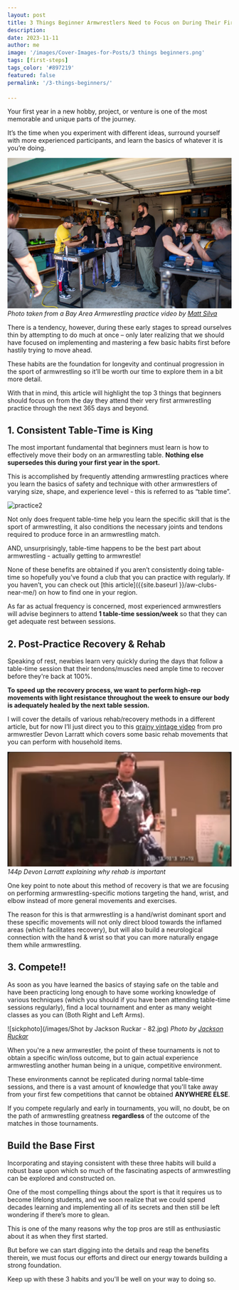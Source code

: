 ```yaml
---
layout: post
title: 3 Things Beginner Armwrestlers Need to Focus on During Their First Year in the Sport
description: 
date: 2023-11-11
author: me
image: '/images/Cover-Images-for-Posts/3 things beginners.png'
tags: [first-steps]
tags_color: '#897219'
featured: false
permalink: '/3-things-beginners/'

---
```


Your first year in a new hobby, project, or venture is one of the most memorable and unique parts of the journey.

It’s the time when you experiment with different ideas, surround yourself with more experienced participants, and learn the basics of whatever it is you’re doing. 

![practice1](/images/baa-practice-2.jpg)
*Photo taken from a Bay Area Armwrestling  practice video by [Matt Silva](https://www.instagram.com/mattsilvaarmwrestling/)*

There is a tendency, however, during these early stages to spread ourselves thin by attempting to do much at once – only later realizing that we should have focused on implementing and mastering a few basic habits first before hastily trying to move ahead.

These habits are the foundation for longevity and continual progression in the sport of armwrestling so it’ll be worth our time to explore them in a bit more detail.

With that in mind, this article will highlight the top 3 things that beginners should focus on from the day they attend their very first armwrestling practice through the next 365 days and beyond.

## 1. Consistent Table-Time is King

The most important fundamental that beginners must learn is how to effectively move their body on an armwrestling table. **Nothing else supersedes this during your first year in the sport.**

This is accomplished by frequently attending armwrestling practices where you learn the basics of safety and technique with other armwrestlers of varying size, shape, and experience level - this is referred to as “table time”.

![practice2](/images/baapractice1.PNG)


Not only does frequent table-time help you learn the specific skill that is the sport of armwrestling, it also conditions the necessary joints and tendons required to produce force in an armwrestling match. 

AND, unsurprisingly, table-time happens to be the best part about armwrestling - actually getting to armwrestle!

None of these benefits are obtained if you aren’t consistently doing table-time so hopefully you’ve found a club that you can practice with regularly. If you haven’t, you can check out [this article]({{site.baseurl }}/aw-clubs-near-me/) on how to find one in your region.

As far as actual frequency is concerned, most experienced armwrestlers will advise beginners to attend **1 table-time session/week** so that they can get adequate rest between sessions.


## 2. Post-Practice Recovery & Rehab

Speaking of rest, newbies learn very quickly during the days that follow a table-time session that their tendons/muscles need ample time to recover before they're back at 100%.

**To speed up the recovery process, we want to perform high-rep movements with light resistance throughout the week to ensure our body is adequately healed by the next table session.**

I will cover the details of various rehab/recovery methods in a different article, but for now I’ll just direct you to this [grainy vintage video](https://www.youtube.com/watch?v=i0t2yaAe-tY&t=306s) from pro armwrestler Devon Larratt which covers some basic rehab movements that you can perform with household items.

![practice2](/images/devonrehabvideo1.PNG)
*144p Devon Larratt explaining why rehab is important*


One key point to note about this method of recovery is that we are focusing on performing armwrestling-specific motions targeting the hand, wrist, and elbow instead of more general movements and exercises.

The reason for this is that armwrestling is a hand/wrist dominant sport and these specific movements will not only direct blood towards the inflamed areas (which facilitates recovery), but will also build a neurological connection with the hand & wrist so that you can more naturally engage them while armwrestling.

## 3. Compete!!

As soon as you have learned the basics of staying safe on the table and have been practicing long enough to have some working knowledge of various techniques (which you should if you have been attending table-time sessions regularly), find a local tournament and enter as many weight classes as you can (Both Right and Left Arms).


![sickphoto](/images/Shot by Jackson Ruckar - 82.jpg)
*Photo by [Jackson Ruckar](https://jacksonruckar.com/)*

When you're a new armwrestler, the point of these tournaments is not to obtain a specific win/loss outcome, but to gain actual experience armwrestling another human being in a unique, competitive environment.

These environments cannot be replicated during normal table-time sessions, and there is a vast amount of knowledge that you'll take away from your first few competitions that cannot be obtained **ANYWHERE ELSE**.

If you compete regularly and early in tournaments, you will, no doubt, be on the path of armwrestling greatness **regardless** of the outcome of the matches in those tournaments.

## Build the Base First

Incorporating and staying consistent with these three habits will build a robust base upon which so much of the fascinating aspects of armwrestling can be explored and constructed on.

One of the most compelling things about the sport is that it requires us to become lifelong students, and we soon realize that we could spend decades learning and implementing all of its secrets and then still be left wondering if there’s more to glean. 

This is one of the many reasons why the top pros are still as enthusiastic about it as when they first started.

But before we can start digging into the details and reap the benefits therein, we must focus our efforts and direct our energy towards building a strong foundation. 

Keep up with these 3 habits and you'll be well on your way to doing so.







